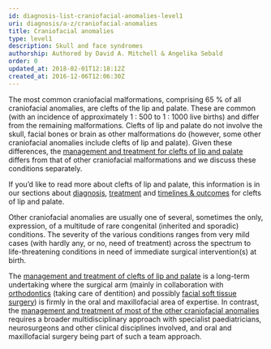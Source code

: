 ```yaml
---
id: diagnosis-list-craniofacial-anomalies-level1
uri: diagnosis/a-z/craniofacial-anomalies
title: Craniofacial anomalies
type: level1
description: Skull and face syndromes
authorship: Authored by David A. Mitchell & Angelika Sebald
order: 0
updated_at: 2018-02-01T12:18:12Z
created_at: 2016-12-06T12:06:30Z
---
```


<p>The most common craniofacial malformations, comprising 65 % of
    all craniofacial anomalies, are clefts of the lip and palate.
    These are common (with an incidence of approximately 1 :
    500 to 1 : 1000 live births) and differ from the remaining
    malformations. Clefts of lip and palate do not involve the
    skull, facial bones or brain as other malformations do (however,
    some other craniofacial anomalies include clefts of lip and
    palate). Given these differences, the <a href="/treatment/surgery/craniofacial-anomalies">management and treatment for clefts of lip and palate</a>    differs from that of other craniofacial malformations and
    we discuss these conditions separately.</p>
<aside>
    <p>If you’d like to read more about clefts of lip and palate,
        this information is in our sections about <a href="/diagnosis/a-z/cleft-lip-palate">diagnosis</a>,
        <a href="/treatment/surgery/cleft-lip-palate">treatment</a>        and <a href="/treatment/timelines/cleft-lip-palate">timelines &amp; outcomes</a>        for clefts of lip and palate.</p>
</aside>
<p>Other craniofacial anomalies are usually one of several, sometimes
    the only, expression, of a multitude of rare congenital (inherited
    and sporadic) conditions. The severity of the various conditions
    ranges from very mild cases (with hardly any, or no, need
    of treatment) across the spectrum to life-threatening conditions
    in need of immediate surgical intervention(s) at birth.</p>
<p>The <a href="/treatment/surgery/cleft-lip-palate">management and treatment of clefts of lip and palate</a>    is a long-term undertaking where the surgical arm (mainly
    in collaboration with <a href="/treatment/surgery/ectopic-teeth">orthodontics</a>    (taking care of dentition) and possibly <a href="/treatment/surgery/facial-appearance">facial soft tissue surgery</a>)
    is firmly in the oral and maxillofacial area of expertise.
    In contrast, the <a href="/treatment/surgery/craniofacial-anomalies">management and treatment of most of the other craniofacial anomalies</a>    requires a broader multidisciplinary approach with specialist
    paediatricians, neurosurgeons and other clinical disciplines
    involved, and oral and maxillofacial surgery being part of
    such a team approach.</p>
